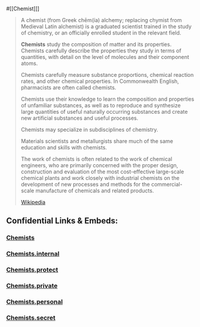 ﻿#[[Chemist]]] 

> A chemist (from Greek chēm(ía) alchemy; 
> replacing chymist from Medieval Latin alchemist) 
> is a graduated scientist trained in the study of chemistry, 
> or an officially enrolled student in the relevant field. 
> 
> **Chemists** study the composition of matter and its properties. 
> Chemists carefully describe the properties they study 
> in terms of quantities, with detail on the level of molecules 
> and their component atoms. 
> 
> Chemists carefully measure substance proportions, 
> chemical reaction rates, and other chemical properties. 
> In Commonwealth English, pharmacists are often called chemists.
>
> Chemists use their knowledge to learn 
> the composition and properties of unfamiliar substances, 
> as well as to reproduce and synthesize large quantities 
> of useful naturally occurring substances 
> and create new artificial substances and useful processes. 
> 
> Chemists may specialize in subdisciplines of chemistry. 
> 
> Materials scientists and metallurgists share much of the same 
> education and skills with chemists. 
> 
> The work of chemists is often related to 
> the work of chemical engineers, 
> who are primarily concerned with the proper design, 
> construction and evaluation of 
> the most cost-effective large-scale chemical plants 
> and work closely with industrial chemists 
> on the development of new processes and methods 
> for the commercial-scale manufacture of chemicals 
> and related products.
>
> [Wikipedia](https://en.wikipedia.org/wiki/Chemist)


## Confidential Links & Embeds: 

### [Chemists](/_public/chemic/Chemists.md) 

### [Chemists.internal](/_internal/chemic/Chemists.internal.md) 

### [Chemists.protect](/_protect/chemic/Chemists.protect.md) 

### [Chemists.private](/_private/chemic/Chemists.private.md) 

### [Chemists.personal](/_personal/chemic/Chemists.personal.md) 

### [Chemists.secret](/_secret/chemic/Chemists.secret.md) 
